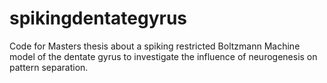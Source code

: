 # spikingdentategyrus
Code for Masters thesis about a spiking restricted Boltzmann Machine model of the dentate gyrus to investigate the influence of neurogenesis on pattern separation. 
